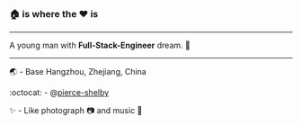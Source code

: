 ### :house: is where the :heart: is
<!--this README.md is a Personal Profile which will present at GitHub profile-->

---

A young man with **Full-Stack-Engineer** dream. :ghost:

---

:earth_asia: - Base Hangzhou, Zhejiang, China

:octocat:  - @[pierce-shelby](https://github.com/pierce-shelby)

:sparkles: - Like photograph :camera: and music :musical_note:


